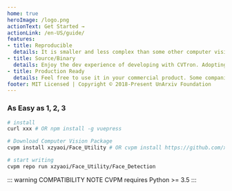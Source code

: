 ```yaml
---
home: true
heroImage: /logo.png
actionText: Get Started →
actionLink: /en-US/guide/
features:
- title: Reproducible
  details: It is smaller and less complex than some other computer vision libraries. It provide an easy-to-use user interface to interacts with.
- title: Source/Binary
  details: Enjoy the dev experience of developing with CVTron. Adopting it to your own product is very soon and easy. Join our community will bring you more fun to develop with.
- title: Production Ready
  details: Feel free to use it in your commercial product. Some companies have tested it in production environment already. We are also providing consulting service.
footer: MIT Licensed | Copyright © 2018-Present UnArxiv Foundation
---
```

### As Easy as 1, 2, 3

``` bash
# install
curl xxx # OR npm install -g vuepress

# Download Computer Vision Package
cvpm install xzyaoi/Face_Utility # OR cvpm install https://github.com/xzyaoi/Face_Utility

# start writing
cvpm repo run xzyaoi/Face_Utility/Face_Detection
```

::: warning COMPATIBILITY NOTE
CVPM requires Python >= 3.5
:::